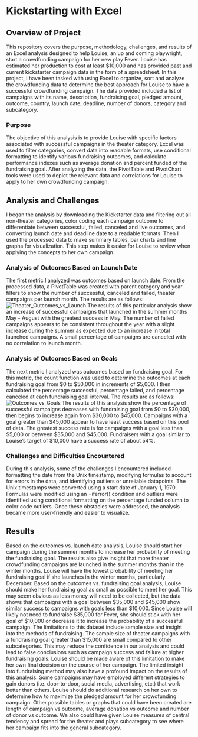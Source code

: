 # Kickstarting with Excel
## Overview of Project
This repository covers the purpose, methodology, challenges, and results of an Excel analysis designed to help Louise, an up and coming playwright, start a crowdfunding campaign for her new play Fever. Louise has estimated her production to cost at least $10,000 and has provided past and current kickstarter campaign data in the form of a spreadsheet. In this project, I have been tasked with using Excel to organize, sort and analyze the crowdfunding data to determine the best approach for Louise to have a successful crowdfunding campaign. The data provided included a list of campaigns with its name, description, fundraising goal, pledged amount, outcome, country, launch date, deadline, number of donors, category and subcategory.
### Purpose
The objective of this analysis is to provide Louise with specific factors associated with successful campaigns in the theater category. Excel was used to filter categories, convert data into readable formats, use conditional formatting to identify various fundraising outcomes, and calculate performance indexes such as average donation  and percent funded of the fundraising goal. After analyzing the data, the PivotTable and PivotChart tools were used to depict the relevant data and correlations for Louise to apply to her own crowdfunding campaign. 
## Analysis and Challenges
I began the analysis by downloading the Kickstarter data and filtering out all non-theater categories, color coding each campaign outcome to differentiate between successful, failed, canceled and live outcomes, and converting launch date and deadline date to a readable formats. Then I used the processed data to make summary tables, bar charts and line graphs for visualization. This step makes it easier for Louise to review when applying the concepts to her own campaign. 
### Analysis of Outcomes Based on Launch Date
The first metric I analyzed was outcomes based on launch date. From the processed data, a PivotTable was created with parent category and year filters to show the number of successful, canceled and failed, theater campaigns per launch month. The results are as follows:
![Theater_Outcomes_vs_Launch](https://user-images.githubusercontent.com/95327115/146699209-b43284b6-fd3e-40cb-b76a-2b4611bcc6cd.png)
The results of this particular analysis show an increase of successful campaigns that launched in the summer months May - August with the greatest success in May. The number of failed campaigns appears to be consistent throughout the year with a slight increase during the summer as expected due to an increase in total launched campaigns. A small percentage of campaigns are canceled with no correlation to launch month.
### Analysis of Outcomes Based on Goals
The next metric I analyzed was outcomes based on fundraising goal. For this metric, the count function was used to determine the outcomes  at each fundraising goal from $0 to $50,000 in increments of $5,000. I then calculated the percentage successful, percentage failed, and percentage canceled at each fundraising goal interval. The results are as follows:
![Outcomes_vs_Goals](https://user-images.githubusercontent.com/95327115/146699290-6e7cb3aa-1429-439a-ac4d-ff8563580a1b.png)
The results of this analysis show the percentage of successful campaigns decreases with fundraising goal from $0 to $30,000, then begins to increase again from $30,000 to $45,000. Campaigns with a goal greater than $45,000 appear to have least success based on this pool of data. The greatest success rate is for campaigns with a goal less than $5,000 or between $35,000 and $45,000. Fundraisers with a goal similar to Louise’s target of $10,000 have a success rate of about 54%.
### Challenges and Difficulties Encountered
During this analysis, some of the challenges I encountered included formatting the date from the Unix timestamp, modifying formulas to account for errors in the data, and identifying outliers or unreliable datapoints. The Unix timestamps were converted using a start date of January 1, 1970. Formulas were modified using an =iferror() condition and outliers were identified using conditional formatting on the percentage funded column to color code outliers. Once these obstacles were addressed, the analysis became more user-friendly and easier to visualize. 
## Results
Based on the outcomes vs. launch date analysis, Louise should start her campaign during the summer months to increase her probability of meeting the fundraising goal. The results also give insight that more theater crowdfunding campaigns are launched in the summer months than in the winter months. Louise will have the lowest probability of meeting her fundraising goal if she launches in the winter months, particularly December. 
Based on the outcomes vs. fundraising goal analysis, Louise should make her fundraising goal as small as possible to meet her goal. This may seem obvious as less money will need to be collected, but the data shows that campaigns with a goal between $35,000 and $45,000 show similar success to campaigns with goals less than $10,000. Since Louise will likely not need to fundraise $35,000 for Fever, she should stick with her goal of $10,000 or decrease it to increase the probability of a successful campaign.
The limitations to this dataset include sample size and insight into the methods of fundraising. The sample size of theater campaigns with a fundraising goal greater than $15,000 are small compared to other subcategories. This may reduce the confidence in our analysis and could lead to false conclusions such as campaign success and failure at higher fundraising goals. Louise should be made aware of this limitation to make her own final decision on the course of her campaign. The limited insight into fundraising method may also have a profound impact on the results of this analysis. Some campaigns may have employed different strategies to gain donors (i.e. door-to-door, social media, advertising, etc.) that work better than others. Louise should do additional research on her own to determine how to maximize the pledged amount for her crowdfunding campaign.
Other possible tables or graphs that could have been created are length of campaign vs outcome, average donation vs outcome and number of donor vs outcome. We also could have given Louise measures of central tendency and spread for the theater and plays subcategory to see where her campaign fits into the general subcategory. 
